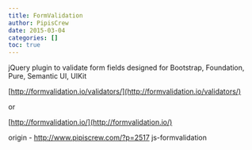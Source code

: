 ```yaml
---
title: FormValidation
author: PipisCrew
date: 2015-03-04
categories: []
toc: true
---
```


jQuery plugin to validate form fields designed for Bootstrap, Foundation, Pure, Semantic UI, UIKit

[http://formvalidation.io/validators/](http://formvalidation.io/validators/)

or

[http://formvalidation.io/](http://formvalidation.io/)

origin - http://www.pipiscrew.com/?p=2517 js-formvalidation